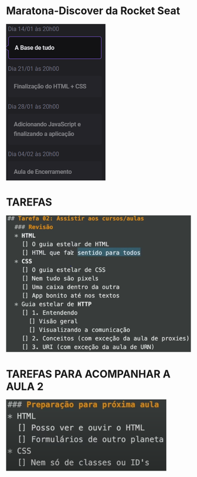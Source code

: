 # Maratona-Discover da Rocket Seat

![CRONOGRAMA](https://github.com/ImGabreuw/Maratona-Discover/blob/master/cronograma/cronogramaPNG.PNG?raw=true)

# TAREFAS

![TAREFA](https://github.com/ImGabreuw/Maratona-Discover/blob/master/Anotacoes/tarefa.PNG)

# TAREFAS PARA ACOMPANHAR A AULA 2

![TAREFA-PROXIMA-AULA](https://github.com/ImGabreuw/Maratona-Discover/blob/master/Anotacoes/tarefa_proxima_aula.PNG?raw=true)
